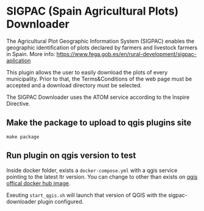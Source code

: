 # SIGPAC (Spain Agricultural Plots) Downloader

The Agricultural Plot Geographic Information System (SIGPAC) enables the geographic identification of plots declared by farmers and livestock farmers in Spain. More info: https://www.fega.gob.es/en/rural-development/sigpac-aplication

This plugin allows the user to easily download the plots of every municipality. Prior to that, the Terms&Conditions of the web page must be accepted and a download directory must be selected.

The SIGPAC Downloader uses the ATOM service according to the Inspire Directive.


## Make the package to upload to qgis plugins site

```shell
make package
```

## Run plugin on qgis version to test

Inside docker folder, exists a `docker-compose.yml` with a qgis service pointing to the latest ltr version. 
You can change to other than exists on [qgis offical docker hub image](https://hub.docker.com/r/qgis/qgis).

Exeuting `start_qgis.sh` will launch that version of QGIS with the sigpac-downloader plugin configured.
